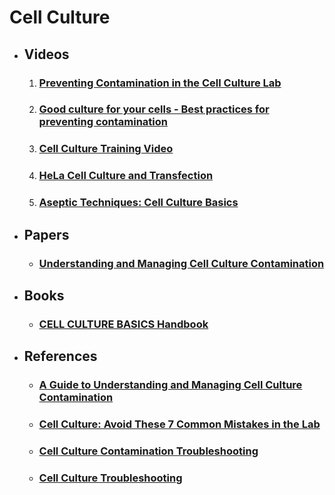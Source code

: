 # Cell Culture

* ## Videos
    1. ### [Preventing Contamination in the Cell Culture Lab](https://www.youtube.com/watch?v=P4dTbKVDIZ4)
    2. ### [Good culture for your cells - Best practices for preventing contamination](https://www.youtube.com/watch?v=H6PZlX-HQ9w)
    3. ### [Cell Culture Training Video](https://www.youtube.com/watch?v=WGKoJRNKADY)
    4. ### [HeLa Cell Culture and Transfection](https://www.youtube.com/watch?v=d7SuAqPPPro)
    5. ### [Aseptic Techniques: Cell Culture Basics](https://www.youtube.com/watch?v=nr1tV_LuqJk)
* ## Papers
    * ### [Understanding and Managing Cell Culture Contamination](https://safety.fsu.edu/safety_manual/supporting_docs/Understanding%20and%20Managing%20Cell%20Culture%20Contamination.pdf)
* ## Books
    * ### [CELL CULTURE BASICS Handbook](https://www.vanderbilt.edu/viibre/CellCultureBasicsEU.pdf)
* ## References
    * ### [A Guide to Understanding and Managing Cell Culture Contamination](https://www.chemie-brunschwig.ch/documents/suppliers-information/CLS-AN-020-cell-culture-contamination-guide-A4.pdf)
    * ### [Cell Culture: Avoid These 7 Common Mistakes in the Lab](https://www.sigmaaldrich.com/TW/en/technical-documents/technical-article/cell-culture-and-cell-culture-analysis/mammalian-cell-culture/cell-culture-common-mistakes)
    * ### [Cell Culture Contamination Troubleshooting](https://www.sigmaaldrich.com/TW/en/technical-documents/technical-article/cell-culture-and-cell-culture-analysis/mammalian-cell-culture/cell-culture-troubleshooting-contamination)
    * ### [Cell Culture Troubleshooting](https://www.sigmaaldrich.com/TW/en/applications/cell-culture-and-cell-culture-analysis/cell-culture-troubleshooting)
